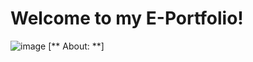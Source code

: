 # Welcome to my E-Portfolio!
![image](https://lh3.googleusercontent.com/MShgyMpBTjMsIHQ2xMnDWD2VqBFZyzT4Z9cIqVTJWPA1wvi0rNj_6ZlUywWoIi31sLu2uLY=s106)
[** About: **]


